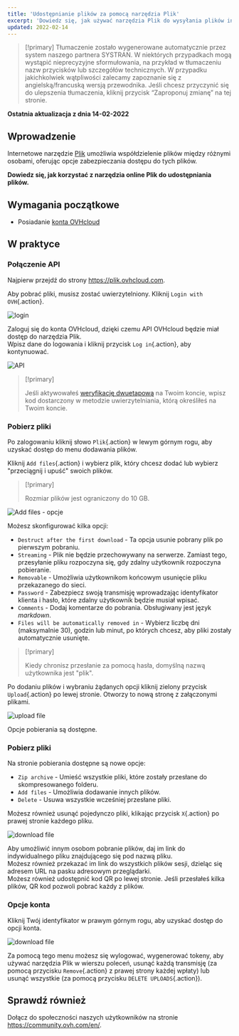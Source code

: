```yaml
---
title: 'Udostępnianie plików za pomocą narzędzia Plik'
excerpt: 'Dowiedz się, jak używać narzędzia Plik do wysyłania plików innym osobom'
updated: 2022-02-14
---
```


> [!primary]
> Tłumaczenie zostało wygenerowane automatycznie przez system naszego partnera SYSTRAN. W niektórych przypadkach mogą wystąpić nieprecyzyjne sformułowania, na przykład w tłumaczeniu nazw przycisków lub szczegółów technicznych. W przypadku jakichkolwiek wątpliwości zalecamy zapoznanie się z angielską/francuską wersją przewodnika. Jeśli chcesz przyczynić się do ulepszenia tłumaczenia, kliknij przycisk “Zaproponuj zmianę” na tej stronie.
>

**Ostatnia aktualizacja z dnia 14-02-2022**

## Wprowadzenie

Internetowe narzędzie [Plik](https://plik.ovhcloud.com) umożliwia współdzielenie plików między różnymi osobami, oferując opcje zabezpieczania dostępu do tych plików.

**Dowiedz się, jak korzystać z narzędzia online Plik do udostępniania plików.**

## Wymagania początkowe

- Posiadanie [konta OVHcloud](/pages/account/customer/ovhcloud-account-creation)

## W praktyce

### Połączenie API

Najpierw przejdź do strony <https://plik.ovhcloud.com>.

Aby pobrać pliki, musisz zostać uwierzytelniony. Kliknij `Login with OVH`{.action}.

![login](images/plik-login-EU.png)

Zaloguj się do konta OVHcloud, dzięki czemu API OVHcloud będzie miał dostęp do narzędzia Plik.<br>
Wpisz dane do logowania i kliknij przycisk `Log in`{.action}, aby kontynuować.

![API](images/api-login-EU.png)

> [!primary]
>
> Jeśli aktywowałeś [weryfikację dwuetapową](/pages/account/customer/secure-ovhcloud-account-with-2fa) na Twoim koncie, wpisz kod dostarczony w metodzie uwierzytelniania, którą określiłeś na Twoim koncie. 

### Pobierz pliki

Po zalogowaniu kliknij słowo `Plik`{.action} w lewym górnym rogu, aby uzyskać dostęp do menu dodawania plików.

Kliknij `Add files`{.action} i wybierz plik, który chcesz dodać lub wybierz "przeciągnij i upuść" swoich plików.

> [!primary]
>
> Rozmiar plików jest ograniczony do 10 GB.
>

![Add files - opcje](images/plik-add-files-options.png)

Możesz skonfigurować kilka opcji:

- `Destruct after the first download` - Ta opcja usunie pobrany plik po pierwszym pobraniu.
- `Streaming` - Plik nie będzie przechowywany na serwerze. Zamiast tego, przesyłanie pliku rozpoczyna się, gdy zdalny użytkownik rozpoczyna pobieranie.
- `Removable` - Umożliwia użytkownikom końcowym usunięcie pliku przekazanego do sieci.
- `Password` - Zabezpiecz swoją transmisję wprowadzając identyfikator klienta i hasło, które zdalny użytkownik będzie musiał wpisać.
- `Comments` - Dodaj komentarze do pobrania. Obsługiwany jest język *markdown*.
- `Files will be automatically removed in` - Wybierz liczbę dni (maksymalnie 30), godzin lub minut, po których chcesz, aby pliki zostały automatycznie usunięte.

> [!primary]
>
> Kiedy chronisz przesłanie za pomocą hasła, domyślną nazwą użytkownika jest "plik".
>

Po dodaniu plików i wybraniu żądanych opcji kliknij zielony przycisk `Upload`{.action} po lewej stronie. Otworzy to nową stronę z załączonymi plikami.

![upload file](images/plik-upload-EU.png)

Opcje pobierania są dostępne.

### Pobierz pliki

Na stronie pobierania dostępne są nowe opcje:

- `Zip archive` - Umieść wszystkie pliki, które zostały przesłane do skompresowanego folderu.
- `Add files` - Umożliwia dodawanie innych plików.
- `Delete` - Usuwa wszystkie wcześniej przesłane pliki.

Możesz również usunąć pojedynczo pliki, klikając przycisk `X`{.action} po prawej stronie każdego pliku.

![download file](images/plik-download-EU.png)

Aby umożliwić innym osobom pobranie plików, daj im link do indywidualnego pliku znajdującego się pod nazwą pliku.<br>
Możesz również przekazać im link do wszystkich plików sesji, dzieląc się adresem URL na pasku adresowym przeglądarki.<br>
Możesz również udostępnić kod QR po lewej stronie. Jeśli przesłałeś kilka plików, QR kod pozwoli pobrać każdy z plików.

### Opcje konta

Kliknij Twój identyfikator w prawym górnym rogu, aby uzyskać dostęp do opcji konta.

![download file](images/account-options.png)

Za pomocą tego menu możesz się wylogować, wygenerować tokeny, aby używać narzędzia Plik w wierszu poleceń, usunąć każdą transmisję (za pomocą przycisku `Remove`{.action} z prawej strony każdej wpłaty) lub usunąć wszystkie (za pomocą przycisku `DELETE UPLOADS`{.action}).

## Sprawdź również

Dołącz do społeczności naszych użytkowników na stronie <https://community.ovh.com/en/>.
